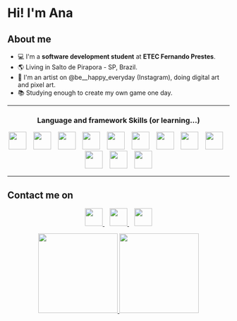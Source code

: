 # Hi! I'm Ana 
## About me
- 💻 I'm a **software development student** at **ETEC Fernando Prestes**.
- 🌎 Living in Salto de Pirapora - SP, Brazil.
- 🎨 I'm an artist on @be__happy_everyday (Instagram), doing digital art and pixel art.
- 📚 Studying enough to create my own game one day.

<hr>
<h3 align="center">Language and framework Skills (or learning...)</h2>
<p align="center">
 <img src="https://img.shields.io/badge/Python-3776AB?style=for-the-badge&logo=python&logoColor=white"  height=40> &nbsp;&nbsp; <img src = "https://img.shields.io/badge/PHP-777BB4?style=for-the-badge&logo=php&logoColor=white" height=40> &nbsp;&nbsp; <img src = "https://img.shields.io/badge/C%2B%2B-00599C?style=for-the-badge&logo=c%2B%2B&logoColor=white" height = 40> &nbsp;&nbsp; <img src="https://img.shields.io/badge/C%23-239120?style=for-the-badge&logo=c-sharp&logoColor=white" height=40> &nbsp;&nbsp; <img src="https://img.shields.io/badge/HTML5-E34F26?style=for-the-badge&logo=html5&logoColor=white" height=40> &nbsp;&nbsp; <img src="https://img.shields.io/badge/CSS3-1572B6?style=for-the-badge&logo=css3&logoColor=white" height=40> &nbsp;&nbsp; <img src="https://img.shields.io/badge/JavaScript-323330?style=for-the-badge&logo=javascript&logoColor=F7DF1E" height = 40> &nbsp;&nbsp; <img src=https://img.shields.io/badge/SQLite-07405E?style=for-the-badge&logo=sqlite&logoColor=white" height=40> &nbsp;&nbsp; <img src = "https://img.shields.io/badge/MySQL-00000F?style=for-the-badge&logo=mysql&logoColor=white" height=40> &nbsp;&nbsp; <img src="https://img.shields.io/badge/Microsoft%20SQL%20Sever-CC2927?style=for-the-badge&logo=microsoft%20sql%20server&logoColor=white" height = 40> &nbsp;&nbsp; <img src = "https://img.shields.io/badge/.NET-512BD4?style=for-the-badge&logo=dotnet&logoColor=white" height = 40> &nbsp;&nbsp; <img src="https://img.shields.io/badge/Node.js-339933?style=for-the-badge&logo=nodedotjs&logoColor=white" height=40>
</p>
<hr>
  
 ## Contact me on
 <p align="center">
 <a href="https://www.linkedin.com/in/ana-giulia-de-lima-6174a3216/" rel="nofollow">
  <img src="https://img.shields.io/badge/linkedin-%230077B5.svg?&style=for-the-badge&logo=linkedin&logoColor=white" height = 40>
 </a>
 &nbsp;&nbsp;
 <a href="https://www.instagram.com/be__happy_everyday/" rel="nofollow">
  <img src="https://img.shields.io/badge/instagram-%23E4405F.svg?&style=for-the-badge&logo=instagram&logoColor=white" height = 40>
 </a>
 &nbsp;&nbsp;
 <a href="https://mobile.twitter.com/anaMdeveloper" rel="nofollow">
  <img src="https://img.shields.io/badge/Twitter-1DA1F2?style=for-the-badge&logo=twitter&logoColor=white" height=40>
 </a>
</p>

  <div>
  <p align="center">
  <a href="https://github.com/thenamesgiu">
  <img height="180em" src="https://github-readme-stats.vercel.app/api?username=thenamesgiu&show_icons=true&theme=dracula&include_all_commits=true&count_private=true"/>
  <img height="180em" src="https://github-readme-stats.vercel.app/api/top-langs/?username=thenamesgiu&layout=compact&langs_count=16&theme=dracula"/>
  </p>
</div>
